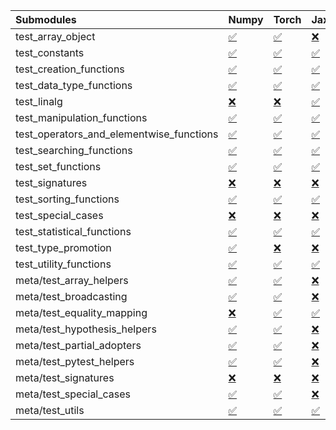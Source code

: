 | Submodules                               | Numpy                                                                                                                           | Torch                                                                                                                           | Jax                                                                                                                             | Tensorflow                                                                                                                      |
|:-----------------------------------------|:--------------------------------------------------------------------------------------------------------------------------------|:--------------------------------------------------------------------------------------------------------------------------------|:--------------------------------------------------------------------------------------------------------------------------------|:--------------------------------------------------------------------------------------------------------------------------------|
| test_array_object                        | <a href="https://github.com/unifyai/ivy/runs/8285342631?check_suite_focus=true" rel="noopener noreferrer" target="_blank">✅</a> | <a href="https://github.com/unifyai/ivy/runs/8285343742?check_suite_focus=true" rel="noopener noreferrer" target="_blank">✅</a> | <a href="https://github.com/unifyai/ivy/runs/8285344670?check_suite_focus=true" rel="noopener noreferrer" target="_blank">❌</a> | <a href="https://github.com/unifyai/ivy/runs/8285345537?check_suite_focus=true" rel="noopener noreferrer" target="_blank">✅</a> |
| test_constants                           | <a href="https://github.com/unifyai/ivy/runs/8285342702?check_suite_focus=true" rel="noopener noreferrer" target="_blank">✅</a> | <a href="https://github.com/unifyai/ivy/runs/8285343789?check_suite_focus=true" rel="noopener noreferrer" target="_blank">✅</a> | <a href="https://github.com/unifyai/ivy/runs/8285344702?check_suite_focus=true" rel="noopener noreferrer" target="_blank">✅</a> | <a href="https://github.com/unifyai/ivy/runs/8285345616?check_suite_focus=true" rel="noopener noreferrer" target="_blank">✅</a> |
| test_creation_functions                  | <a href="https://github.com/unifyai/ivy/runs/8285342766?check_suite_focus=true" rel="noopener noreferrer" target="_blank">✅</a> | <a href="https://github.com/unifyai/ivy/runs/8285343839?check_suite_focus=true" rel="noopener noreferrer" target="_blank">✅</a> | <a href="https://github.com/unifyai/ivy/runs/8285344726?check_suite_focus=true" rel="noopener noreferrer" target="_blank">✅</a> | <a href="https://github.com/unifyai/ivy/runs/8285345687?check_suite_focus=true" rel="noopener noreferrer" target="_blank">✅</a> |
| test_data_type_functions                 | <a href="https://github.com/unifyai/ivy/runs/8285342807?check_suite_focus=true" rel="noopener noreferrer" target="_blank">✅</a> | <a href="https://github.com/unifyai/ivy/runs/8285343894?check_suite_focus=true" rel="noopener noreferrer" target="_blank">✅</a> | <a href="https://github.com/unifyai/ivy/runs/8285344758?check_suite_focus=true" rel="noopener noreferrer" target="_blank">✅</a> | <a href="https://github.com/unifyai/ivy/runs/8285345762?check_suite_focus=true" rel="noopener noreferrer" target="_blank">✅</a> |
| test_linalg                              | <a href="https://github.com/unifyai/ivy/runs/8285342864?check_suite_focus=true" rel="noopener noreferrer" target="_blank">❌</a> | <a href="https://github.com/unifyai/ivy/runs/8285343944?check_suite_focus=true" rel="noopener noreferrer" target="_blank">❌</a> | <a href="https://github.com/unifyai/ivy/runs/8285344791?check_suite_focus=true" rel="noopener noreferrer" target="_blank">✅</a> | <a href="https://github.com/unifyai/ivy/runs/8285345837?check_suite_focus=true" rel="noopener noreferrer" target="_blank">❌</a> |
| test_manipulation_functions              | <a href="https://github.com/unifyai/ivy/runs/8285342892?check_suite_focus=true" rel="noopener noreferrer" target="_blank">✅</a> | <a href="https://github.com/unifyai/ivy/runs/8285343999?check_suite_focus=true" rel="noopener noreferrer" target="_blank">✅</a> | <a href="https://github.com/unifyai/ivy/runs/8285344813?check_suite_focus=true" rel="noopener noreferrer" target="_blank">✅</a> | <a href="https://github.com/unifyai/ivy/runs/8285345916?check_suite_focus=true" rel="noopener noreferrer" target="_blank">✅</a> |
| test_operators_and_elementwise_functions | <a href="https://github.com/unifyai/ivy/runs/8285342923?check_suite_focus=true" rel="noopener noreferrer" target="_blank">✅</a> | <a href="https://github.com/unifyai/ivy/runs/8285344040?check_suite_focus=true" rel="noopener noreferrer" target="_blank">✅</a> | <a href="https://github.com/unifyai/ivy/runs/8285344843?check_suite_focus=true" rel="noopener noreferrer" target="_blank">✅</a> | <a href="https://github.com/unifyai/ivy/runs/8285346005?check_suite_focus=true" rel="noopener noreferrer" target="_blank">✅</a> |
| test_searching_functions                 | <a href="https://github.com/unifyai/ivy/runs/8285342953?check_suite_focus=true" rel="noopener noreferrer" target="_blank">✅</a> | <a href="https://github.com/unifyai/ivy/runs/8285344076?check_suite_focus=true" rel="noopener noreferrer" target="_blank">✅</a> | <a href="https://github.com/unifyai/ivy/runs/8285344870?check_suite_focus=true" rel="noopener noreferrer" target="_blank">✅</a> | <a href="https://github.com/unifyai/ivy/runs/8285346065?check_suite_focus=true" rel="noopener noreferrer" target="_blank">✅</a> |
| test_set_functions                       | <a href="https://github.com/unifyai/ivy/runs/8285342982?check_suite_focus=true" rel="noopener noreferrer" target="_blank">✅</a> | <a href="https://github.com/unifyai/ivy/runs/8285344119?check_suite_focus=true" rel="noopener noreferrer" target="_blank">✅</a> | <a href="https://github.com/unifyai/ivy/runs/8285344900?check_suite_focus=true" rel="noopener noreferrer" target="_blank">✅</a> | <a href="https://github.com/unifyai/ivy/runs/8285346114?check_suite_focus=true" rel="noopener noreferrer" target="_blank">✅</a> |
| test_signatures                          | <a href="https://github.com/unifyai/ivy/runs/8285343019?check_suite_focus=true" rel="noopener noreferrer" target="_blank">❌</a> | <a href="https://github.com/unifyai/ivy/runs/8285344165?check_suite_focus=true" rel="noopener noreferrer" target="_blank">❌</a> | <a href="https://github.com/unifyai/ivy/runs/8285344930?check_suite_focus=true" rel="noopener noreferrer" target="_blank">❌</a> | <a href="https://github.com/unifyai/ivy/runs/8285346163?check_suite_focus=true" rel="noopener noreferrer" target="_blank">❌</a> |
| test_sorting_functions                   | <a href="https://github.com/unifyai/ivy/runs/8285343051?check_suite_focus=true" rel="noopener noreferrer" target="_blank">✅</a> | <a href="https://github.com/unifyai/ivy/runs/8285344204?check_suite_focus=true" rel="noopener noreferrer" target="_blank">✅</a> | <a href="https://github.com/unifyai/ivy/runs/8285344963?check_suite_focus=true" rel="noopener noreferrer" target="_blank">✅</a> | <a href="https://github.com/unifyai/ivy/runs/8285346199?check_suite_focus=true" rel="noopener noreferrer" target="_blank">✅</a> |
| test_special_cases                       | <a href="https://github.com/unifyai/ivy/runs/8285343098?check_suite_focus=true" rel="noopener noreferrer" target="_blank">❌</a> | <a href="https://github.com/unifyai/ivy/runs/8285344242?check_suite_focus=true" rel="noopener noreferrer" target="_blank">❌</a> | <a href="https://github.com/unifyai/ivy/runs/8285345008?check_suite_focus=true" rel="noopener noreferrer" target="_blank">❌</a> | <a href="https://github.com/unifyai/ivy/runs/8285346240?check_suite_focus=true" rel="noopener noreferrer" target="_blank">❌</a> |
| test_statistical_functions               | <a href="https://github.com/unifyai/ivy/runs/8285343157?check_suite_focus=true" rel="noopener noreferrer" target="_blank">✅</a> | <a href="https://github.com/unifyai/ivy/runs/8285344273?check_suite_focus=true" rel="noopener noreferrer" target="_blank">✅</a> | <a href="https://github.com/unifyai/ivy/runs/8285345040?check_suite_focus=true" rel="noopener noreferrer" target="_blank">✅</a> | <a href="https://github.com/unifyai/ivy/runs/8285346275?check_suite_focus=true" rel="noopener noreferrer" target="_blank">❌</a> |
| test_type_promotion                      | <a href="https://github.com/unifyai/ivy/runs/8285343227?check_suite_focus=true" rel="noopener noreferrer" target="_blank">✅</a> | <a href="https://github.com/unifyai/ivy/runs/8285344303?check_suite_focus=true" rel="noopener noreferrer" target="_blank">❌</a> | <a href="https://github.com/unifyai/ivy/runs/8285345071?check_suite_focus=true" rel="noopener noreferrer" target="_blank">❌</a> | <a href="https://github.com/unifyai/ivy/runs/8285346304?check_suite_focus=true" rel="noopener noreferrer" target="_blank">❌</a> |
| test_utility_functions                   | <a href="https://github.com/unifyai/ivy/runs/8285343292?check_suite_focus=true" rel="noopener noreferrer" target="_blank">✅</a> | <a href="https://github.com/unifyai/ivy/runs/8285344338?check_suite_focus=true" rel="noopener noreferrer" target="_blank">✅</a> | <a href="https://github.com/unifyai/ivy/runs/8285345098?check_suite_focus=true" rel="noopener noreferrer" target="_blank">✅</a> | <a href="https://github.com/unifyai/ivy/runs/8285346344?check_suite_focus=true" rel="noopener noreferrer" target="_blank">✅</a> |
| meta/test_array_helpers                  | <a href="https://github.com/unifyai/ivy/runs/8285343359?check_suite_focus=true" rel="noopener noreferrer" target="_blank">✅</a> | <a href="https://github.com/unifyai/ivy/runs/8285344372?check_suite_focus=true" rel="noopener noreferrer" target="_blank">✅</a> | <a href="https://github.com/unifyai/ivy/runs/8285345132?check_suite_focus=true" rel="noopener noreferrer" target="_blank">❌</a> | <a href="https://github.com/unifyai/ivy/runs/8285346399?check_suite_focus=true" rel="noopener noreferrer" target="_blank">✅</a> |
| meta/test_broadcasting                   | <a href="https://github.com/unifyai/ivy/runs/8285343399?check_suite_focus=true" rel="noopener noreferrer" target="_blank">✅</a> | <a href="https://github.com/unifyai/ivy/runs/8285344411?check_suite_focus=true" rel="noopener noreferrer" target="_blank">✅</a> | <a href="https://github.com/unifyai/ivy/runs/8285345157?check_suite_focus=true" rel="noopener noreferrer" target="_blank">❌</a> | <a href="https://github.com/unifyai/ivy/runs/8285346453?check_suite_focus=true" rel="noopener noreferrer" target="_blank">✅</a> |
| meta/test_equality_mapping               | <a href="https://github.com/unifyai/ivy/runs/8285343444?check_suite_focus=true" rel="noopener noreferrer" target="_blank">❌</a> | <a href="https://github.com/unifyai/ivy/runs/8285344444?check_suite_focus=true" rel="noopener noreferrer" target="_blank">✅</a> | <a href="https://github.com/unifyai/ivy/runs/8285345184?check_suite_focus=true" rel="noopener noreferrer" target="_blank">✅</a> | <a href="https://github.com/unifyai/ivy/runs/8285346508?check_suite_focus=true" rel="noopener noreferrer" target="_blank">✅</a> |
| meta/test_hypothesis_helpers             | <a href="https://github.com/unifyai/ivy/runs/8285343484?check_suite_focus=true" rel="noopener noreferrer" target="_blank">✅</a> | <a href="https://github.com/unifyai/ivy/runs/8285344474?check_suite_focus=true" rel="noopener noreferrer" target="_blank">✅</a> | <a href="https://github.com/unifyai/ivy/runs/8285345212?check_suite_focus=true" rel="noopener noreferrer" target="_blank">❌</a> | <a href="https://github.com/unifyai/ivy/runs/8285346581?check_suite_focus=true" rel="noopener noreferrer" target="_blank">✅</a> |
| meta/test_partial_adopters               | <a href="https://github.com/unifyai/ivy/runs/8285343537?check_suite_focus=true" rel="noopener noreferrer" target="_blank">✅</a> | <a href="https://github.com/unifyai/ivy/runs/8285344505?check_suite_focus=true" rel="noopener noreferrer" target="_blank">✅</a> | <a href="https://github.com/unifyai/ivy/runs/8285345236?check_suite_focus=true" rel="noopener noreferrer" target="_blank">❌</a> | <a href="https://github.com/unifyai/ivy/runs/8285346645?check_suite_focus=true" rel="noopener noreferrer" target="_blank">✅</a> |
| meta/test_pytest_helpers                 | <a href="https://github.com/unifyai/ivy/runs/8285343567?check_suite_focus=true" rel="noopener noreferrer" target="_blank">✅</a> | <a href="https://github.com/unifyai/ivy/runs/8285344550?check_suite_focus=true" rel="noopener noreferrer" target="_blank">✅</a> | <a href="https://github.com/unifyai/ivy/runs/8285345288?check_suite_focus=true" rel="noopener noreferrer" target="_blank">❌</a> | <a href="https://github.com/unifyai/ivy/runs/8285346726?check_suite_focus=true" rel="noopener noreferrer" target="_blank">✅</a> |
| meta/test_signatures                     | <a href="https://github.com/unifyai/ivy/runs/8285343609?check_suite_focus=true" rel="noopener noreferrer" target="_blank">❌</a> | <a href="https://github.com/unifyai/ivy/runs/8285344581?check_suite_focus=true" rel="noopener noreferrer" target="_blank">❌</a> | <a href="https://github.com/unifyai/ivy/runs/8285345341?check_suite_focus=true" rel="noopener noreferrer" target="_blank">❌</a> | <a href="https://github.com/unifyai/ivy/runs/8285346772?check_suite_focus=true" rel="noopener noreferrer" target="_blank">❌</a> |
| meta/test_special_cases                  | <a href="https://github.com/unifyai/ivy/runs/8285343651?check_suite_focus=true" rel="noopener noreferrer" target="_blank">✅</a> | <a href="https://github.com/unifyai/ivy/runs/8285344609?check_suite_focus=true" rel="noopener noreferrer" target="_blank">✅</a> | <a href="https://github.com/unifyai/ivy/runs/8285345415?check_suite_focus=true" rel="noopener noreferrer" target="_blank">❌</a> | <a href="https://github.com/unifyai/ivy/runs/8285346816?check_suite_focus=true" rel="noopener noreferrer" target="_blank">✅</a> |
| meta/test_utils                          | <a href="https://github.com/unifyai/ivy/runs/8285343693?check_suite_focus=true" rel="noopener noreferrer" target="_blank">✅</a> | <a href="https://github.com/unifyai/ivy/runs/8285344642?check_suite_focus=true" rel="noopener noreferrer" target="_blank">✅</a> | <a href="https://github.com/unifyai/ivy/runs/8285345477?check_suite_focus=true" rel="noopener noreferrer" target="_blank">✅</a> | <a href="https://github.com/unifyai/ivy/runs/8285346864?check_suite_focus=true" rel="noopener noreferrer" target="_blank">✅</a> |